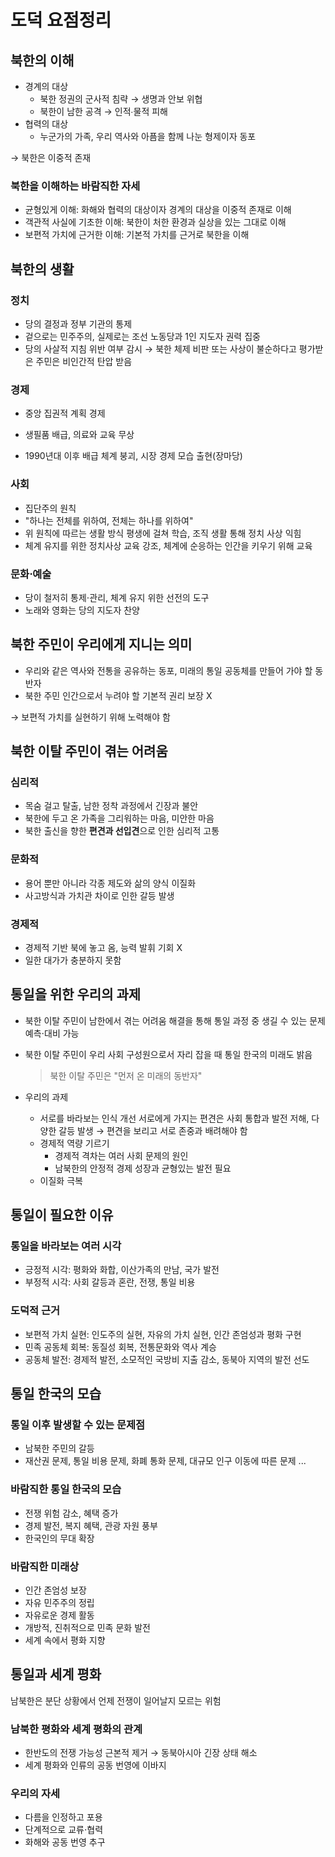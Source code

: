 # 도덕 요점정리

## 북한의 이해

- 경계의 대상
  - 북한 정권의 군사적 침략 → 생명과 안보 위협
  - 북한이 남한 공격 → 인적∙물적 피해
- 협력의 대상
  - 누군가의 가족, 우리 역사와 아픔을 함께 나눈 형제이자 동포

→ 북한은 이중적 존재

### 북한을 이해하는 바람직한 자세

- 균형있게 이해: 화해와 협력의 대상이자 경계의 대상을 이중적 존재로 이해
- 객관적 사실에 기초한 이해: 북한이 처한 환경과 실상을 있는 그대로 이해
- 보편적 가치에 근거한 이해: 기본적 가치를 근거로 북한을 이해

## 북한의 생활

### 정치

- 당의 결정과 정부 기관의 통제
- 겉으로는 민주주의, 실제로는 조선 노동당과 1인 지도자 권력 집중
- 당의 사살적 지침 위반 여부 감시 → 북한 체제 비판 또는 사상이 불순하다고 평가받은 주민은 비인간적 탄압 받음

### 경제 

- 중앙 집권적 계획 경제

- 생필품 배급, 의료와 교육 무상
- 1990년대 이후 배급 체계 붕괴, 시장 경제 모습 출현(장마당)

### 사회

- 집단주의 원칙
- "하나는 전체를 위하여, 전체는 하나를 위하여"
- 위 원칙에 따르는 생활 방식 평생에 걸쳐 학습, 조직 생활 통해 정치 사상 익힘
- 체계 유지를 위한 정치사상 교육 강조, 체계에 순응하는 인간을 키우기 위해 교육

### 문화⋅예술

- 당이 철저히 통제⋅관리, 체계 유지 위한 선전의 도구
- 노래와 영화는 당의 지도자 찬양

## 북한 주민이 우리에게 지니는 의미

- 우리와 같은 역사와 전통을 공유하는 동포, 미래의 통일 공동체를 만들어 가야 할 동반자
- 북한 주민 인간으로서 누려야 할 기본적 권리 보장 X

→ 보편적 가치를 실현하기 위해 노력해야 함

## 북한 이탈 주민이 겪는 어려움

### 심리적

- 목숨 걸고 탈출, 남한 정착 과정에서 긴장과 불안
- 북한에 두고 온 가족을 그리워하는 마음, 미안한 마음
- 북한 출신을 향한 **편견과 선입견**으로 인한 심리적 고통

### 문화적

- 용어 뿐만 아니라 각종 제도와 삶의 양식 이질화
- 사고방식과 가치관 차이로 인한 갈등 발생

### 경제적

- 경제적 기반 북에 놓고 옴, 능력 발휘 기회 X
- 일한 대가가 충분하지 못함

## 통일을 위한 우리의 과제

- 북한 이탈 주민이 남한에서 겪는 어려움 해결을 통해 통일 과정 중 생길 수 있는 문제 예측⋅대비 가능

- 북한 이탈 주민이 우리 사회 구성원으로서 자리 잡을 때 통일 한국의 미래도 밝음

  > 북한 이탈 주민은 "먼저 온 미래의 동반자"

- 우리의 과제

  - 서로를 바라보는 인식 개선
    서로에게 가지는 편견은 사회 통합과 발전 저해, 다양한 갈등 발생 → 편견을 보리고 서로 존중과 배려해야 함
  - 경제적 역량 기르기
    - 경제적 격차는 여러 사회 문제의 원인
    - 남북한의 안정적 경제 성장과 균형있는 발전 필요
  - 이질화 극복

## 통일이 필요한 이유

### 통일을 바라보는 여러 시각

- 긍정적 시각: 평화와 화합, 이산가족의 만남, 국가 발전
- 부정적 시각: 사회 갈등과 혼란, 전쟁, 통일 비용

### 도덕적 근거

- 보편적 가치 실현: 인도주의 실현, 자유의 가치 실현, 인간 존엄성과 평화 구현
- 민족 공동체 회복: 동질성 회복, 전통문화와 역사 계승
- 공동체 발전: 경제적 발전, 소모적인 국방비 지출 감소, 동북아 지역의 발전 선도

## 통일 한국의 모습

### 통일 이후 발생할 수 있는 문제점

- 남북한 주민의 갈등
- 재산권 문제, 통일 비용 문제, 화폐 통화 문제, 대규모 인구 이동에 따른 문제 ...

### 바람직한 통일 한국의 모습

- 전쟁 위험 감소, 혜택 증가
- 경제 발전, 복지 혜택, 관광 자원 풍부
- 한국인의 무대 확장

### 바람직한 미래상

- 인간 존엄성 보장
- 자유 민주주의 정립
- 자유로운 경제 활동
- 개방적, 진취적으로 민족 문화 발전
- 세계 속에서 평화 지향

## 통일과 세계 평화

남북한은 분단 상황에서 언제 전쟁이 일어날지 모르는 위험

### 남북한 평화와 세계 평화의 관계

- 한반도의 전쟁 가능성 근본적 제거 → 동북아시아 긴장 상태 해소
- 세계 평화와 인류의 공동 번영에 이바지

### 우리의 자세

- 다름을 인정하고 포용
- 단계적으로 교류⋅협력
- 화해와 공동 번영 추구